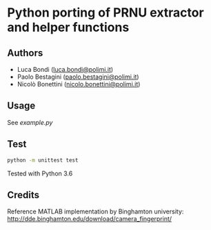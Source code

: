 # Python porting of PRNU extractor and helper functions

## Authors
- Luca Bondi (luca.bondi@polimi.it)
- Paolo Bestagini (paolo.bestagini@polimi.it)
- Nicolò Bonettini (nicolo.bonettini@polimi.it)

## Usage
See *example.py*

## Test
```bash
python -m unittest test
```
Tested with Python 3.6

## Credits
Reference MATLAB implementation by Binghamton university: 
http://dde.binghamton.edu/download/camera_fingerprint/

